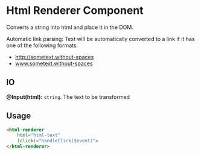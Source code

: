 # **Html Renderer Component**

Converts a string into html and place it in the DOM.

Automatic link parsing: Text will be automatically converted to a link if it has one of the following formats:
- http://sometext.without-spaces
- www.sometext.without-spaces

## IO

**@Input(html):** `string`. The text to be transformed

## Usage

```html
<html-renderer
    html="html-text"
    (click)="handleClick($event)">
</html-renderer>
```
